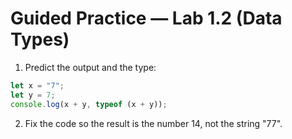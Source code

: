 # Guided Practice — Lab 1.2 (Data Types)

1) Predict the output and the type:
```js
let x = "7";
let y = 7;
console.log(x + y, typeof (x + y));
```
2) Fix the code so the result is the number 14, not the string "77".
